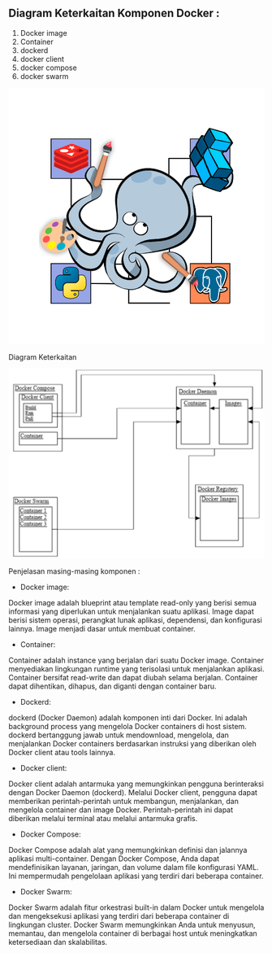 ## Diagram Keterkaitan Komponen Docker :

1. Docker image
2. Container
3. dockerd
4. docker client
5. docker compose
6. docker swarm

![logo-diagram](07.Logo-diagram-Docker.png)

Diagram Keterkaitan 

![Diagram](08.Diagram-Komponen-Docker.png)

Penjelasan masing-masing komponen :

- Docker image:

Docker image adalah blueprint atau template read-only yang berisi semua informasi yang diperlukan untuk menjalankan suatu aplikasi. Image dapat berisi sistem operasi, perangkat lunak aplikasi, dependensi, dan konfigurasi lainnya. Image menjadi dasar untuk membuat container.

- Container:

Container adalah instance yang berjalan dari suatu Docker image. Container menyediakan lingkungan runtime yang terisolasi untuk menjalankan aplikasi. Container bersifat read-write dan dapat diubah selama berjalan. Container dapat dihentikan, dihapus, dan diganti dengan container baru.

- Dockerd:

dockerd (Docker Daemon) adalah komponen inti dari Docker. Ini adalah background process yang mengelola Docker containers di host sistem. dockerd bertanggung jawab untuk mendownload, mengelola, dan menjalankan Docker containers berdasarkan instruksi yang diberikan oleh Docker client atau tools lainnya.

- Docker client:

Docker client adalah antarmuka yang memungkinkan pengguna berinteraksi dengan Docker Daemon (dockerd). Melalui Docker client, pengguna dapat memberikan perintah-perintah untuk membangun, menjalankan, dan mengelola container dan image Docker. Perintah-perintah ini dapat diberikan melalui terminal atau melalui antarmuka grafis.

- Docker Compose:

Docker Compose adalah alat yang memungkinkan definisi dan jalannya aplikasi multi-container. Dengan Docker Compose, Anda dapat mendefinisikan layanan, jaringan, dan volume dalam file konfigurasi YAML. Ini mempermudah pengelolaan aplikasi yang terdiri dari beberapa container.

- Docker Swarm:

Docker Swarm adalah fitur orkestrasi built-in dalam Docker untuk mengelola dan mengeksekusi aplikasi yang terdiri dari beberapa container di lingkungan cluster. Docker Swarm memungkinkan Anda untuk menyusun, memantau, dan mengelola container di berbagai host untuk meningkatkan ketersediaan dan skalabilitas.